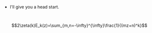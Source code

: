 - I'll give you a head start.

<br>

$$2\zeta(k)E_k(z)=\sum_{m,n=-\infty}^{\infty}\frac{1}{(mz+n)^k}$$
